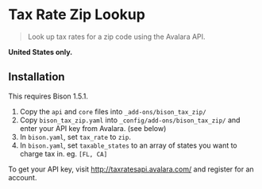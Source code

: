 # Tax Rate Zip Lookup
> Look up tax rates for a zip code using the Avalara API.

**United States only.**

## Installation

This requires Bison 1.5.1.

1. Copy the `api` and `core` files into `_add-ons/bison_tax_zip/`
2. Copy `bison_tax_zip.yaml` into `_config/add-ons/bison_tax_zip/` and enter your API key from Avalara. (see below)
3. In `bison.yaml`, set `tax_rate` to `zip`.
4. In `bison.yaml`, set `taxable_states` to an array of states you want to charge tax in. eg. `[FL, CA]`

To get your API key, visit http://taxratesapi.avalara.com/ and register for an account.